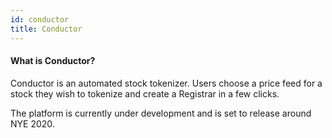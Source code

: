 ```yaml
---
id: conductor
title: Conductor
---
```


#### What is Conductor?

Conductor is an automated stock tokenizer. Users choose a price feed for a stock they wish to tokenize and create a Registrar in a few clicks. 

The platform is currently under development and is set to release around NYE 2020.
